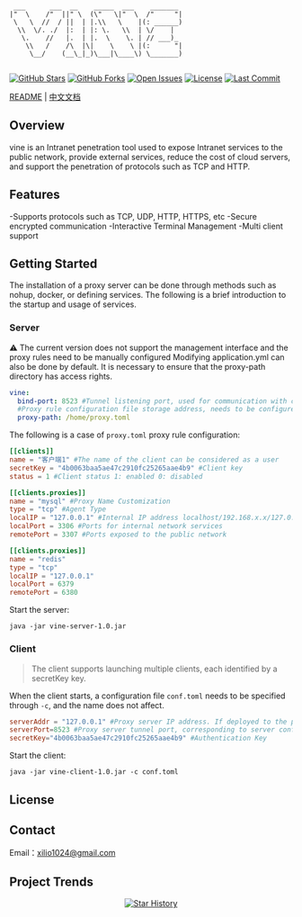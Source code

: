 ```text

 ___      ___  __    _____  ___    _______  
|"  \    /"  ||" \  (\"   \|"  \  /"     "| 
 \   \  //  / ||  | |.\\   \    |(: ______) 
  \\  \/. ./  |:  | |: \.   \\  | \/    |   
   \.    //   |.  | |.  \    \. | // ___)_  
    \\   /    /\  |\|    \    \ |(:      "| 
     \__/    (__\_|_)\___|\____\) \_______) 
                                            

```
[![GitHub Stars](https://img.shields.io/github/stars/xilio-dev/vine?style=for-the-badge&logo=github)](https://github.com/xilio-dev/vine)
[![GitHub Forks](https://img.shields.io/github/forks/xilio-dev/vine?style=for-the-badge&logo=github)](https://github.com/xilio-dev/vine)
[![Open Issues](https://img.shields.io/github/issues/xilio-dev/vine?style=for-the-badge)](https://github.com/xilio-dev/vine/issues)
[![License](https://img.shields.io/github/license/xilio-dev/vine?style=for-the-badge)](https://github.com/xilio-dev/vine/blob/main/LICENSE)
[![Last Commit](https://img.shields.io/github/last-commit/xilio-dev/vine?style=for-the-badge)](https://github.com/xilio-dev/vine/commits)

[README](README.md) | [中文文档](README_ZH.md)
## Overview
vine is an Intranet penetration tool used to expose Intranet services to the public network, provide external services, reduce the cost of cloud servers, and support the penetration of protocols such as TCP and HTTP.

## Features
-Supports protocols such as TCP, UDP, HTTP, HTTPS, etc
-Secure encrypted communication
-Interactive Terminal Management
-Multi client support
## Getting Started

The installation of a proxy server can be done through methods such as nohup, docker, or defining services. The following is a brief introduction to the startup and usage of services.

### Server
⚠️ The current version does not support the management interface and the proxy rules need to be manually configured
Modifying application.yml can also be done by default. It is necessary to ensure that the proxy-path directory has access rights.
```yaml
vine:
  bind-port: 8523 #Tunnel listening port, used for communication with clients
  #Proxy rule configuration file storage address, needs to be configured by oneself
  proxy-path: /home/proxy.toml

```
The following is a case of `proxy.toml` proxy rule configuration:
```toml
[[clients]]
name = "客户端1" #The name of the client can be considered as a user
secretKey = "4b0063baa5ae47c2910fc25265aae4b9" #Client key
status = 1 #Client status 1: enabled 0: disabled

[[clients.proxies]]
name = "mysql" #Proxy Name Customization
type = "tcp" #Agent Type
localIP = "127.0.0.1" #Internal IP address localhost/192.168.x.x/127.0.0.1
localPort = 3306 #Ports for internal network services
remotePort = 3307 #Ports exposed to the public network

[[clients.proxies]]
name = "redis"
type = "tcp"
localIP = "127.0.0.1"
localPort = 6379
remotePort = 6380
```
Start the server:
```shell
java -jar vine-server-1.0.jar
```
### Client
> The client supports launching multiple clients, each identified by a secretKey key.

When the client starts, a configuration file `conf.toml` needs to be specified through `-c`, and the name does not affect.
```toml
serverAddr = "127.0.0.1" #Proxy server IP address. If deployed to the public network, the IP address of the public network server needs to be filled in
serverPort=8523 #Proxy server tunnel port, corresponding to server configuration bind port
secretKey="4b0063baa5ae47c2910fc25265aae4b9" #Authentication Key
```
Start the client:
```shell
java -jar vine-client-1.0.jar -c conf.toml
```
## License

## Contact
Email：xilio1024@gmail.com
## Project Trends

<p align="center">
  <a href="https://github.com/xilio-dev/vine/stargazers">
    <img src="https://api.star-history.com/svg?repos=xilio-dev/vine&type=Date" alt="Star History">
  </a>
</p>

